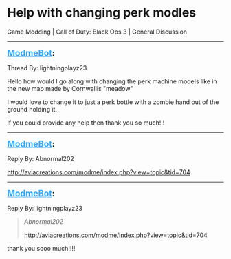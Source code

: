 # Help with changing perk modles
Game Modding | Call of Duty: Black Ops 3 | General Discussion

---
<strong style="font-size: 1.4em;"><span style="text-decoration: underline;text-decoration-color: #34a7f9;"><span style="color:#34a7f9;">ModmeBot</span></span>:</strong>

<p>Thread By: lightningplayz23<br /><p style="text-align:left;">Hello how would I go along with changing the perk machine models like in the new map made by Cornwallis &quot;meadow&quot; </p><p style="text-align:left;">I would love to change it to just a perk bottle with a zombie hand out of the ground holding it. </p><p style="text-align:left;">If you could provide any help then thank you so much!!!</p><p style="text-align:left;"></p><p style="text-align:left;"></p><p style="text-align:left;"></p></p>

---
<strong style="font-size: 1.4em;"><span style="text-decoration: underline;text-decoration-color: #34a7f9;"><span style="color:#34a7f9;">ModmeBot</span></span>:</strong>

<p>Reply By: Abnormal202<br /><p style="text-align:left;"><a href="index.php?view=topic&tid=704">http://aviacreations.com/modme/index.php?view=topic&amp;tid=704</a></p></p>

---
<strong style="font-size: 1.4em;"><span style="text-decoration: underline;text-decoration-color: #34a7f9;"><span style="color:#34a7f9;">ModmeBot</span></span>:</strong>

<p>Reply By: lightningplayz23<br /><blockquote><em>Abnormal202</em><p style="text-align:left;"><a href="index.php?view=topic&tid=704">http://aviacreations.com/modme/index.php?view=topic&amp;tid=704</a></p></blockquote><p style="text-align:left;"></p><p style="text-align:left;">thank you sooo much!!!!</p><p style="text-align:left;"></p></p>
